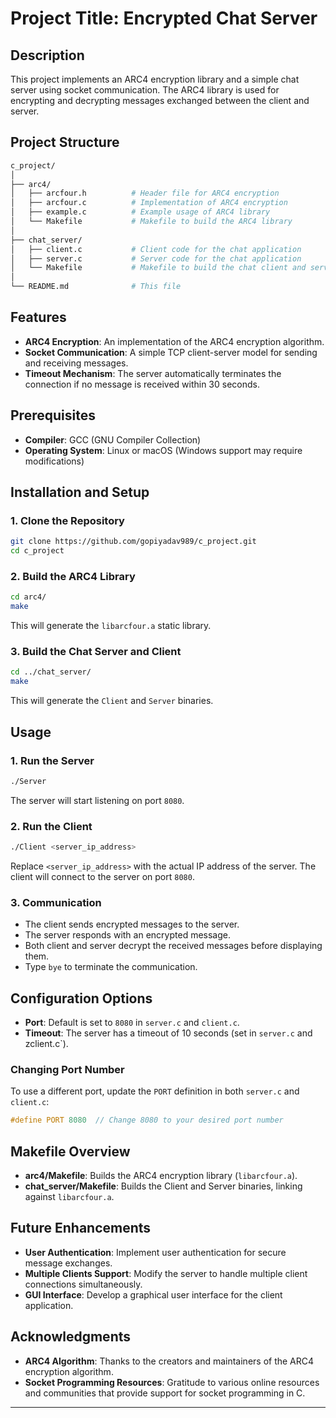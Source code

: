 
# Project Title: **Encrypted Chat Server**

## Description
This project implements an ARC4 encryption library and a simple chat server using socket communication. The ARC4 library is used for encrypting and decrypting messages exchanged between the client and server.
## Project Structure

```bash
c_project/
│
├── arc4/
│   ├── arcfour.h          # Header file for ARC4 encryption
│   ├── arcfour.c          # Implementation of ARC4 encryption
│   ├── example.c          # Example usage of ARC4 library
│   └── Makefile           # Makefile to build the ARC4 library
│
├── chat_server/
│   ├── client.c           # Client code for the chat application
│   ├── server.c           # Server code for the chat application
│   └── Makefile           # Makefile to build the chat client and server
│
└── README.md              # This file
```

## Features
- **ARC4 Encryption**: An implementation of the ARC4 encryption algorithm.
- **Socket Communication**: A simple TCP client-server model for sending and receiving messages.
- **Timeout Mechanism**: The server automatically terminates the connection if no message is received within 30 seconds.

## Prerequisites
- **Compiler**: GCC (GNU Compiler Collection)
- **Operating System**: Linux or macOS (Windows support may require modifications)

## Installation and Setup

### 1. Clone the Repository
```bash
git clone https://github.com/gopiyadav989/c_project.git
cd c_project
```

### 2. Build the ARC4 Library
```bash
cd arc4/
make
```
This will generate the `libarcfour.a` static library.

### 3. Build the Chat Server and Client
```bash
cd ../chat_server/
make
```
This will generate the `Client` and `Server` binaries.

## Usage

### 1. Run the Server
```bash
./Server
```
The server will start listening on port `8080`.

### 2. Run the Client
```bash
./Client <server_ip_address>
```
Replace `<server_ip_address>` with the actual IP address of the server. The client will connect to the server on port `8080`.

### 3. Communication
- The client sends encrypted messages to the server.
- The server responds with an encrypted message.
- Both client and server decrypt the received messages before displaying them.
- Type `bye` to terminate the communication.

## Configuration Options

- **Port**: Default is set to `8080` in `server.c` and `client.c`.
- **Timeout**: The server has a timeout of 10 seconds (set in `server.c` and zclient.c`).


### Changing Port Number
To use a different port, update the `PORT` definition in both `server.c` and `client.c`:
```c
#define PORT 8080  // Change 8080 to your desired port number
```

## Makefile Overview
- **arc4/Makefile**: Builds the ARC4 encryption library (`libarcfour.a`).
- **chat_server/Makefile**: Builds the Client and Server binaries, linking against `libarcfour.a`.


## Future Enhancements
- **User Authentication**: Implement user authentication for secure message exchanges.
- **Multiple Clients Support**: Modify the server to handle multiple client connections simultaneously.
- **GUI Interface**: Develop a graphical user interface for the client application.

## Acknowledgments
- **ARC4 Algorithm**: Thanks to the creators and maintainers of the ARC4 encryption algorithm.
- **Socket Programming Resources**: Gratitude to various online resources and communities that provide support for socket programming in C.

---
